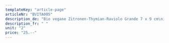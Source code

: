 ```yaml
---
templateKey: "article-page"
articleNr: "BVITA005"
description_de: "Bio vegane Zitronen-Thymian-Raviolo Grande 7 x 9 cm\nim weissen Teig (extra viel Füllung)"
description_fr: " "
unit: "2"
price: "25.--"
---
```

